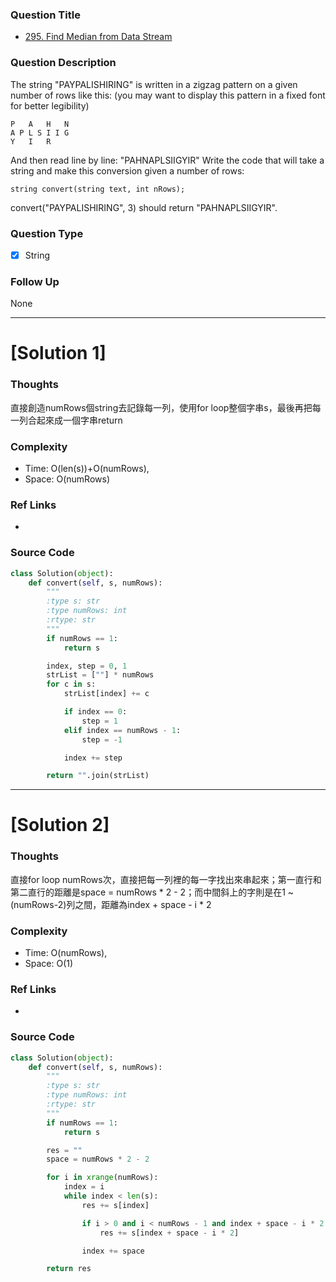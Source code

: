 
### Question Title
- [295. Find Median from Data Stream](https://leetcode.com/problems/find-median-from-data-stream/?tab=Description/)

### Question Description
The string "PAYPALISHIRING" is written in a zigzag pattern on a given number of rows like this: (you may want to display this pattern in a fixed font for better legibility)

```
P   A   H   N
A P L S I I G
Y   I   R
```
And then read line by line: "PAHNAPLSIIGYIR"
Write the code that will take a string and make this conversion given a number of rows:
```
string convert(string text, int nRows);
```
convert("PAYPALISHIRING", 3) should return "PAHNAPLSIIGYIR".

### Question Type
- [x] String

### Follow Up
None

---------------------------------------------------------------------------
# [Solution 1]


### Thoughts
直接創造numRows個string去記錄每一列，使用for loop整個字串s，最後再把每一列合起來成一個字串return


### Complexity
- Time: O(len(s))+O(numRows),
- Space: O(numRows)


### Ref Links
-

### Source Code
```python
class Solution(object):
    def convert(self, s, numRows):
        """
        :type s: str
        :type numRows: int
        :rtype: str
        """
        if numRows == 1:
            return s

        index, step = 0, 1
        strList = [""] * numRows
        for c in s:
            strList[index] += c

            if index == 0:
                step = 1
            elif index == numRows - 1:
                step = -1

            index += step

        return "".join(strList)

```

---------------------------------------------------------------------------
# [Solution 2]


### Thoughts
直接for loop numRows次，直接把每一列裡的每一字找出來串起來；第一直行和第二直行的距離是space = numRows * 2 - 2；而中間斜上的字則是在1 ~ (numRows-2)列之間，距離為index + space - i * 2


### Complexity
- Time: O(numRows),
- Space: O(1)


### Ref Links
-

### Source Code
```python
class Solution(object):
    def convert(self, s, numRows):
        """
        :type s: str
        :type numRows: int
        :rtype: str
        """
        if numRows == 1:
            return s

        res = ""
        space = numRows * 2 - 2

        for i in xrange(numRows):
            index = i
            while index < len(s):
                res += s[index]

                if i > 0 and i < numRows - 1 and index + space - i * 2 < len(s):
                    res += s[index + space - i * 2]

                index += space

        return res

```
